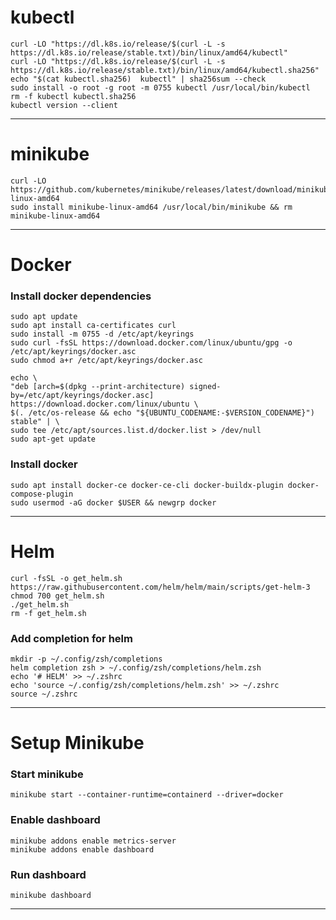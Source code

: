 # kubectl

```shell
curl -LO "https://dl.k8s.io/release/$(curl -L -s https://dl.k8s.io/release/stable.txt)/bin/linux/amd64/kubectl"
curl -LO "https://dl.k8s.io/release/$(curl -L -s https://dl.k8s.io/release/stable.txt)/bin/linux/amd64/kubectl.sha256"
echo "$(cat kubectl.sha256)  kubectl" | sha256sum --check
sudo install -o root -g root -m 0755 kubectl /usr/local/bin/kubectl
rm -f kubectl kubectl.sha256
kubectl version --client
```
---
# minikube

```shell
curl -LO https://github.com/kubernetes/minikube/releases/latest/download/minikube-linux-amd64
sudo install minikube-linux-amd64 /usr/local/bin/minikube && rm minikube-linux-amd64
```
---

# Docker

### Install docker dependencies
```shell
sudo apt update
sudo apt install ca-certificates curl
sudo install -m 0755 -d /etc/apt/keyrings
sudo curl -fsSL https://download.docker.com/linux/ubuntu/gpg -o /etc/apt/keyrings/docker.asc
sudo chmod a+r /etc/apt/keyrings/docker.asc

echo \
"deb [arch=$(dpkg --print-architecture) signed-by=/etc/apt/keyrings/docker.asc] https://download.docker.com/linux/ubuntu \
$(. /etc/os-release && echo "${UBUNTU_CODENAME:-$VERSION_CODENAME}") stable" | \
sudo tee /etc/apt/sources.list.d/docker.list > /dev/null
sudo apt-get update
```

### Install docker
```shell
sudo apt install docker-ce docker-ce-cli docker-buildx-plugin docker-compose-plugin
sudo usermod -aG docker $USER && newgrp docker
```

---
# Helm

```shell
curl -fsSL -o get_helm.sh https://raw.githubusercontent.com/helm/helm/main/scripts/get-helm-3
chmod 700 get_helm.sh
./get_helm.sh
rm -f get_helm.sh
```

### Add completion for helm
```shell
mkdir -p ~/.config/zsh/completions
helm completion zsh > ~/.config/zsh/completions/helm.zsh
echo '# HELM' >> ~/.zshrc
echo 'source ~/.config/zsh/completions/helm.zsh' >> ~/.zshrc
source ~/.zshrc
```

---
# Setup Minikube

### Start minikube
```shell
minikube start --container-runtime=containerd --driver=docker
```

### Enable dashboard
```shell
minikube addons enable metrics-server
minikube addons enable dashboard
```

### Run dashboard
```shell
minikube dashboard
```
---